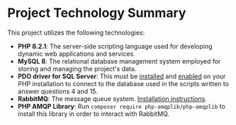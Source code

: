 # Project Technology Summary

This project utilizes the following technologies:

- **PHP 8.2.1**: The server-side scripting language used for developing dynamic web applications and services.
- **MySQL 8**: The relational database management system employed for storing and managing the project's data.
- **PDO driver for SQL Server**: This must be [installed](https://learn.microsoft.com/en-us/sql/connect/php/installation-tutorial-linux-mac?view=sql-server-ver16#testing-your-installation) and [enabled](https://learn.microsoft.com/en-us/sql/connect/php/loading-the-php-sql-driver?view=sql-server-ver16) on your PHP installation to connect to the database used in the scripts written to answer questions 4 and 15.
- **RabbitMQ**: The message queue system. [Installation instructions](https://gcore.com/learning/how-to-install-rabbitmq-ubuntu/).
- **PHP AMQP Library**: Run `composer require php-amqplib/php-amqplib` to install this library in order to interact with RabbitMQ.

